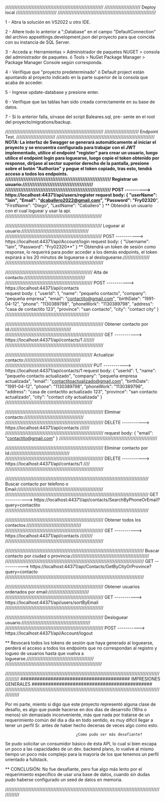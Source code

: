 ///////////////////////////////////////////////////////////////
/////////////////////// Deploy local //////////////////////////
///////////////////////////////////////////////////////////////

1 - Abra la solución en VS2022 u otro IDE. 

2 - Altere todo lo anterior a ";Database" en 
    el campo "DefaultConnection" del archivo 
    appsettings.development.json del proyecto
    para que coincida con su instancia de 
    SQL Server. 

3 - Acceda a:
    Herramientas > Administrador de paquetes NUGET > 
    consola del administrador de paquetes. 
    ó
    Tools > NuGet Package Manager > Package Manager Console
    según corresponda. 

4 - Verifique que "proyecto predeterminado" ó Default project
    están apuntando al proyecto indicado en la parte superior
    de la consola que acaba de acceder. 

5 - Ingrese update-database y presione enter. 

6 - Verifique que las tablas han sido creada correctamente
    en su base de datos. 

7 - Si lo anterior falla, sírvase del script Baleares.sql, pre-
    sente en el root del proyecto/migrations/backup.

///////////////////////////////////////////////////////////////
////////////////////// Endpoint Test. /////////////////////////
///////////////////////////////////////////////////////////////
**NOTA: La interfaz de Swagger se generará automáticamente 
        al iniciar el proyecto y se encuentra configurada
        para trabajar con el JWT implementado, utilice el
        endpoint "register" para crear un usuario, luego 
        utilice el endpoint login para loguearse, luego 
        copie el token obtenido por response, diríjase al 
        sector superior derecho de la pantalla, presione 
        sobre el botón "Authorize" y pegue el token copiado, 
        tras esto, tendrá acceso a todos los endpoints.
///////////////////////////////////////////////////////////////
Registrar un usuario://////////////////////////////////////////
///////////////////////////////////////////////////////////////
POST ----------> https://localhost:44371/api/users/register
request body:
{
  "userName": "lain",
  "Email": "dcaballero2022@gmail.com",
  "Password": "Fry02320**",
  "FirstName": "Diego",
  "LastName": "Caballero"
}
** Obtendrá un usuario con el cual loguear y usar la api.
//////////////////////////////////////////////////////////////


//////////////////////////////////////////////////////////////
Loguear al usuario:///////////////////////////////////////////
//////////////////////////////////////////////////////////////
POST -----------> https://localhost:44371/api/Account/login
request body:
{
  "Username": "lain",
  "Password": "Fry02320**"
}
** Obtendrá un token de sesión como response, lo requerirá
para poder acceder a los demás endpoints, el token expirará a
los 20 minutos de loguearse o al desloguearse./////////////////
///////////////////////////////////////////////////////////////


////////////////////////////////////////////////////////
Alta de contacto:///////////////////////////////////////
////////////////////////////////////////////////////////
POST -----------> https://localhost:44371/api/contacts        
request body: 
{
  "userId": 1,
  "name": "pequeño contacto",
  "company": "pequeña empresa",
  "email": "contactito@gmail.com",
  "birthDate": "1991-04-12",
  "phone": "1130389798",
  "phoneWork": "1130389798",
  "address": "casa de contactito 123",
  "province": "san contacto",
  "city": "contact city"
}
//////////////////////////////////////////////////////


///////////////////////////////////////////////////////////////
Obtener contacto por Id:///////////////////////////////////////
///////////////////////////////////////////////////////////////
GET -----------> https://localhost:44371/api/contacts/1 ///////
///////////////////////////////////////////////////////////////


////////////////////////////////////////////////////////
Actualizar contacto:////////////////////////////////////
////////////////////////////////////////////////////////
PUT -----------> https://localhost:44371/api/contacts/1
request body: 
{
  "userId": 1,
  "name": "pequeño contacto actualizado",
  "company": "pequeña empresa actualizada",
  "email": "contactitoactualizado@gmail.com",
  "birthDate": "1991-04-12",
  "phone": "1130389798",
  "phoneWork": "1130389798",
  "address": "casa de contactito actualizado 123",
  "province": "san contacto actualizado",
  "city": "contact city actualizada"
}
////////////////////////////////////////////////////////


///////////////////////////////////////////////////////////////
Eliminar contacto://////////////////////////////////////
///////////////////////////////////////////////////////////////
DELETE -----------> https://localhost:44371/api/contacts //////
///////////////////////////////////////////////////////////////
request body: 
{
  "email": "contactito@gmail.com"
}
///////////////////////////////////////////////////////////////


///////////////////////////////////////////////////////////////
Eliminar contacto por Id://////////////////////////////////////
///////////////////////////////////////////////////////////////
DELETE -----------> https://localhost:44371/api/contacts/1 ////
///////////////////////////////////////////////////////////////


////////////////////////////////////////////////////////////////////////////////////////////
Buscar contacto por telefono o Email:///////////////////////////////////////////////////////
////////////////////////////////////////////////////////////////////////////////////////////
GET -----------> https://localhost:44371/api/contacts/SearchByPhoneOrEmail?query=contactito
////////////////////////////////////////////////////////////////////////////////////////////


///////////////////////////////////////////////////////////////
Obtener todos los contactos:///////////////////////////////////
///////////////////////////////////////////////////////////////
GET -----------> https://localhost:44371/api/contacts  ////////
///////////////////////////////////////////////////////////////


/////////////////////////////////////////////////////////////////////////////////////////
Buscar contacto por ciudad o provincia://////////////////////////////////////////////////
/////////////////////////////////////////////////////////////////////////////////////////
GET -----------> https://localhost:44371/api/Contacts/GetByCityOrProvince?query=contacto
/////////////////////////////////////////////////////////////////////////////////////////


///////////////////////////////////////////////////////////////
Obtener usuarios ordenados por email://////////////////////////
///////////////////////////////////////////////////////////////
GET -----------> https://localhost:44371/api/users/sortByEmail
///////////////////////////////////////////////////////////////


///////////////////////////////////////////////////////////////
Desloguear usuario:////////////////////////////////////////////
///////////////////////////////////////////////////////////////
POST -----------> https://localhost:44371/api/Account/logout

** Revocará todos los tokens de sesión que haya generado al
loguearse, perderá el acceso a todos los endpoints que no 
correspondan al registro y logueo de usuarios hasta que 
vuelva a loguearse.///////////////////////////////////////////
//////////////////////////////////////////////////////////////


////////////////////////////////////////////////////////////////////////////////////////////////////////////
######################################## IMPRESIONES GENERALES ############################################
////////////////////////////////////////////////////////////////////////////////////////////////////////////

Por mi parte, miento si digo que este proyecto representó alguna clase de desafío, es algo que puede 
hacerse en dos dias de desarrollo (16hs o menos) sin demasiado inconveniente, más que nada por tratarse 
de un requerimiento común del dia a dia en todo sentido, es muy dificil llegar a tener un perfil Sr. 
antes de haber hecho decenas de veces algo como esto. 

                                    ¿Como pudo ser más desafiante?

Se pudo solicitar un consumidor básico de ésta API, lo cual si bien escapa un poco a las capacidades de un
dev. backend plano, lo vuelve al mismo tiempo un poco más complejo para la mayoría de los que tenemos un 
perfil orientado a fullstack.


** CONCLUSIÓN: No fue desafiante, pero fue algo más lento por el requerimiento específico de usar una 
base de datos, cuando sin dudas pudo haberse configurado un seed de datos en memoria. 
             
////////////////////////////////////////////////////////////////////////////////////////////////////////////
 
